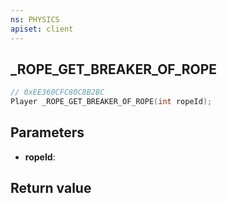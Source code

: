 ```yaml
---
ns: PHYSICS
apiset: client
---
```

## _ROPE_GET_BREAKER_OF_ROPE

```c
// 0xEE360CFC80C8B2BC
Player _ROPE_GET_BREAKER_OF_ROPE(int ropeId);
```


## Parameters
* **ropeId**:

## Return value

